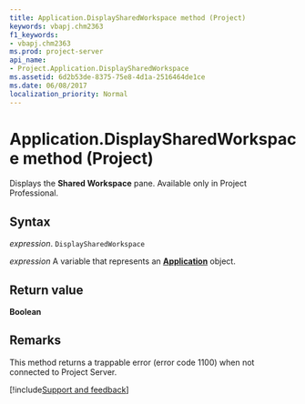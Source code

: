 ```yaml
---
title: Application.DisplaySharedWorkspace method (Project)
keywords: vbapj.chm2363
f1_keywords:
- vbapj.chm2363
ms.prod: project-server
api_name:
- Project.Application.DisplaySharedWorkspace
ms.assetid: 6d2b53de-8375-75e8-4d1a-2516464de1ce
ms.date: 06/08/2017
localization_priority: Normal
---
```



# Application.DisplaySharedWorkspace method (Project)

Displays the  **Shared Workspace** pane. Available only in Project Professional.


## Syntax

_expression_. `DisplaySharedWorkspace`

_expression_ A variable that represents an **[Application](Project.Application.md)** object.


## Return value

 **Boolean**


## Remarks

This method returns a trappable error (error code 1100) when not connected to Project Server.

[!include[Support and feedback](~/includes/feedback-boilerplate.md)]